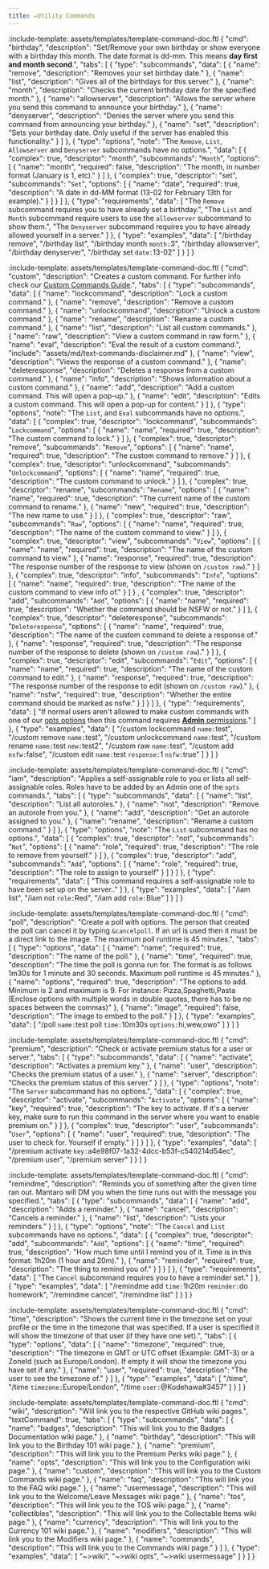 ```yaml
---
title: ✏️Utility Commands
---
```


:include-template: assets/templates/template-command-doc.ftl {
"cmd": "birthday",
"description": "Set/Remove your own birthday or show everyone with a birthday this month. The date format is dd-mm. This means **day first and month second**.",
"tabs": [
{
"type": "subcommands",
"data": [
{
"name": "remove",
"description": "Removes your set birthday date."
},
{
"name": "list",
"description": "Gives all of the birthdays for this server."
},
{
"name": "month",
"description": "Checks the current birthday date for the specified month."
},
{
"name": "allowserver",
"description": "Allows the server where you send this command to announce your birthday."
},
{
"name": "denyserver",
"description": "Denies the server where you send this command from announcing your birthday."
},
{
"name": "set",
"description": "Sets your birthday date. Only useful if the server has enabled this functionality."
}
]
},
{
"type": "options",
"note": "The `Remove`, `List`, `Allowserver` and `Denyserver` subcommands have no options.",
"data": [
{
"complex": true,
"descriptor": "month",
"subcommands": "`Month`",
"options": [
{
"name": "month",
"required": false,
"description": "The month, in number format (January is 1, etc)."
}
]
},
{
"complex": true,
"descriptor": "set",
"subcommands": "`Set`",
"options": [
{
"name": "date",
"required": true,
"description": "A date in dd-MM format (13-02 for February 13th for example)."
}
]
}
]
},
{
"type": "requirements",
"data": [
"The `Remove` subcommand requires you to have already set a birthday.",
"The `List` and `Month` subcommand require users to use the `allowserver` subcommand to show them.",
"The `Denyserver` subcommand requires you to have already allowed yourself in a server."
]
},
{
"type": "examples",
"data": [
"/birthday remove",
"/birthday list",
"/birthday month `month:`3",
"/birthday allowserver",
"/birthday denyserver",
"/birthday set `date:`13-02"
]
}
]
}

:include-template: assets/templates/template-command-doc.ftl {
"cmd": "custom",
"description": "Creates a custom command. For further info check our [Custom Commands Guide](guides/custom-commands).",
"tabs": [
{
"type": "subcommands",
"data": [
{
"name": "lockcommand",
"description": "Lock a custom command."
},
{
"name": "remove",
"description": "Remove a custom command."
},
{
"name": "unlockcommand",
"description": "Unlock a custom command."
},
{
"name": "rename",
"description": "Rename a custom command."
},
{
"name": "list",
"description": "List all custom commands."
},
{
"name": "raw",
"description": "View a custom command in raw form."
},
{
"name": "eval",
"description": "Eval the result of a custom command.",
"include": "assets/md/text-commands-disclaimer.md"
},
{
"name": "view",
"description": "Views the response of a custom command."
},
{
"name": "deleteresponse",
"description": "Deletes a response from a custom command."
},
{
"name": "info",
"description": "Shows information about a custom command."
},
{
"name": "add",
"description": "Add a custom command. This will open a pop-up."
},
{
"name": "edit",
"description":  "Edits a custom command. This will open a pop-up for content."
}
]
},
{
"type": "options",
"note": "The `List`, and `Eval` subcommands have no options.",
"data": [
{
"complex": true,
"descriptor": "lockcommand",
"subcommands": "`Lockcommand`",
"options": [
{
"name": "name",
"required": true,
"description": "The custom command to lock."
}
]
},
{
"complex": true,
"descriptor": "remove",
"subcommands": "`Remove`",
"options": [
{
"name": "name",
"required": true,
"description": "The custom command to remove."
}
]
},
{
"complex": true,
"descriptor": "unlockcommand",
"subcommands": "`Unlockcommand`",
"options": [
{
"name": "name",
"required": true,
"description": "The custom command to unlock."
}
]
},
{
"complex": true,
"descriptor": "rename",
"subcommands": "`Rename`",
"options": [
{
"name": "name",
"required": true,
"description": "The current name of the custom command to rename."
},
{
"name": "new",
"required": true,
"description": "The new name to use."
}
]
},
{
"complex": true,
"descriptor": "raw",
"subcommands": "`Raw`",
"options": [
{
"name": "name",
"required": true,
"description": "The name of the custom command to view."
}
]
},
{
"complex": true,
"descriptor": "view",
"subcommands": "`View`",
"options": [
{
"name": "name",
"required": true,
"description": "The name of the custom command to view."
},
{
"name": "response",
"required": true,
"description": "The response number of the response to view (shown on `/custom raw`)."
}
]
},
{
"complex": true,
"descriptor": "info",
"subcommands": "`Info`",
"options": [
{
"name": "name",
"required": true,
"description": "The name of the custom command to view info of."
}
]
}
,
{
"complex": true,
"descriptor": "add",
"subcommands": "`Add`",
"options": [
{
"name": "name",
"required": true,
"description": "Whether the command should be NSFW or not."
}
]
},
{
"complex": true,
"descriptor": "deleteresponse",
"subcommands": "`Deleteresponse`",
"options": [
{
"name": "name",
"required": true,
"description": "The name of the custom command to delete a response of."
},
{
"name": "response",
"required": true,
"description": "The response number of the response to delete (shown on `/custom raw`)."
}
]
},
{
"complex": true,
"descriptor": "edit",
"subcommands": "`Edit`",
"options": [
{
"name": "name",
"required": true,
"description": "The name of the custom command to edit."
},
{
"name": "response",
"required": true,
"description": "The response number of the response to edit (shown on `/custom raw`)."
},
{
"name": "nsfw",
"required": true,
"description": "Whether the entire command should be marked as nsfw."
}
]
}
]
},
{
"type": "requirements",
"data": [
"If normal users aren't allowed to make custom commands with one of our [opts options](basics/server-configuration) then this command requires [**Admin** permissions](commands/permissions#intro)."
]
},
{
"type": "examples",
"data": [
"/custom lockcommand `name:`test",
"/custom remove `name:`test",
"/custom unlockcommand `name:`test",
"/custom rename `name:`test `new:`test2",
"/custom raw `name:`test",
"/custom add `nsfw:`false",
"/custom edit `name:`test `response:`1 `nsfw:`true"
]
}
]
}


:include-template: assets/templates/template-command-doc.ftl {
"cmd": "iam",
"description": "Applies a self-assignable role to you or lists all self-assignable roles. Roles have to be added by an Admin one of the `opts` commands.",
"tabs": [
{
"type": "subcommands",
"data": [
{
"name": "list",
"description": "List all autoroles."
},
{
"name": "not",
"description": "Remove an autorole from you."
},
{
"name": "add",
"description": "Get an autorole assigned to you."
},
{
"name": "rename",
"description": "Rename a custom command."
}
]
},
{
"type": "options",
"note": "The `List` subcommand has no options.",
"data": [
{
"complex": true,
"descriptor": "not",
"subcommands": "`Not`",
"options": [
{
"name": "role",
"required": true,
"description": "The role to remove from yourself."
}
]
},
{
"complex": true,
"descriptor": "add",
"subcommands": "`Add`",
"options": [
{
"name": "role",
"required": true,
"description": "The role to assign to yourself"
}
]
}
]
},
{
"type": "requirements",
"data": [
"This command requires a self-assignable role to have been set up on the server.."
]
},
{
"type": "examples",
"data": [
"/iam list",
"/iam not `role:`Red",
"/iam add `role:`Blue"
]
}
]
}

:include-template: assets/templates/template-command-doc.ftl {
"cmd": "poll",
"description": "Create a poll with options. The person that created the poll can cancel it by typing `&cancelpoll`. If an url is used then it must be a direct link to the image. The maximum poll runtime is 45 minutes.",
"tabs": [
{
"type": "options",
"data": [
{
"name": "name",
"required": true,
"description": "The name of the poll."
},
{
"name": "time",
"required": true,
"description": "The time the poll is gonna run for. The format is as follows 1m30s for 1 minute and 30 seconds. Maximum poll runtime is 45 minutes."
},
{
"name": "options",
"required": true,
"description": "The options to add. Minimum is 2 and maximum is 9. For instance: Pizza,Spaghetti,Pasta (Enclose options with multiple words in double quotes, there has to be no spaces between the commas)"
},
{
"name": "image",
"required": false,
"description": "The image to embed to the poll."
}
]
},
{
"type": "examples",
"data": [
"/poll `name:`test poll `time:`10m30s `options:`hi,wew,owo"
]
}
]
}



:include-template: assets/templates/template-command-doc.ftl {
"cmd": "premium",
"description": "Check or activate premium status for a user or server.",
"tabs": [
{
"type": "subcommands",
"data": [
{
"name": "activate",
"description": "Activates a premium key."
},
{
"name": "user",
"description": "Checks the premium status of a user."
},
{
"name": "server",
"description": "Checks the premium status of this server."
}
]
},
{
"type": "options",
"note": "The `Server` subcommand has no options.",
"data": [
{
"complex": true,
"descriptor": "activate",
"subcommands": "`Activate`",
"options": [
{
"name": "key",
"required": true,
"description": "The key to activate. If it's a server key, make sure to run this command in the server where you want to enable premium on."
}
]
},
{
"complex": true,
"descriptor": "user",
"subcommands": "`User`",
"options": [
{
"name": "user",
"required": true,
"description": "The user to check for. Yourself if empty."
}
]
}
]
},
{
"type": "examples",
"data": [
"/premium activate `key:`a4e98f07-1a32-4dcc-b53f-c540214d54ec",
"/premium user",
"/premium server"
]
}
]
}

:include-template: assets/templates/template-command-doc.ftl {
"cmd": "remindme",
"description": "Reminds you of something after the given time ran out. Mantaro will DM you when the time runs out with the message you specified.",
"tabs": [
{
"type": "subcommands",
"data": [
{
"name": "add",
"description": "Adds a reminder."
},
{
"name": "cancel",
"description": "Cancels a reminder."
},
{
"name": "list",
"description": "Lists your reminders."
}
]
},
{
"type": "options",
"note": "The `Cancel` and `List` subcommands have no options.",
"data": [
{
"complex": true,
"descriptor": "add",
"subcommands": "`Add`",
"options": [
{
"name": "time",
"required": true,
"description": "How much time until I remind you of it. Time is in this format: 1h20m (1 hour and 20m)."
},
{
"name": "reminder",
"required": true,
"description": "The thing to remind you of."
}
]
}
]
},
{
"type": "requirements",
"data": [
"The `Cancel` subcommand requires you to have a reminder set."
]
},
{
"type": "examples",
"data": [
"/remindme add `time:`1h20m `reminder:`do homework",
"/remindme cancel",
"/remindme list"
]
}
]
}


:include-template: assets/templates/template-command-doc.ftl {
"cmd": "time",
"description": "Shows the current time in the timezone set on your profile or the time in the timezone that was specified. If a user is specified it will show the timezone of that user (if they have one set).",
"tabs": [
{
"type": "options",
"data": [
{
"name": "timezone",
"required": true,
"description": "The timezone in GMT or UTC offset (Example: GMT-3) or a ZoneId (such as Europe/London). If empty it will show the timezone you have set if any."
},
{
"name": "user",
"required": true,
"description": "The user to see the timezone of."
}
]
},
{
"type": "examples",
"data": [
"/time",
"/time `timezone:`Europe/London",
"/time `user:`@Kodehawa#3457"
]
}
]
}

:include-template: assets/templates/template-command-doc.ftl {
"cmd": "wiki",
"description": "Will link you to the respective GitHub wiki pages.",
"textCommand": true,
"tabs": [
{
"type": "subcommands",
"data": [
{
"name": "badges",
"description": "This will link you to the Badges Documentation wiki page."
},
{
"name": "birthday",
"description": "This will link you to the Birthday 101 wiki page."
},
{
"name": "premium",
"description": "This will link you to the Premium Perks wiki page."
},
{
"name": "opts",
"description": "This will link you to the Configuration wiki page."
},
{
"name": "custom",
"description": "This will link you to the Custom Commands wiki page."
},
{
"name": "faq",
"description": "This will link you to the FAQ wiki page."
},
{
"name": "usermessage",
"description": "This will link you to the Welcome/Leave Messages wiki page."
},
{
"name": "tos",
"description": "This will link you to the TOS wiki page."
},
{
"name": "collectibles",
"description": "This will link you to the Collectable Items wiki page."
},
{
"name": "currency",
"description": "This will link you to the Currency 101 wiki page."
},
{
"name": "modifiers",
"description": "This will link you to the Modifiers wiki page."
},
{
"name": "commands",
"description": "This will link you to the Commands wiki page."
}
]
},
{
"type": "examples",
"data": [
"~>wiki",
"~>wiki opts",
"~>wiki usermessage"
]
}
]
}
